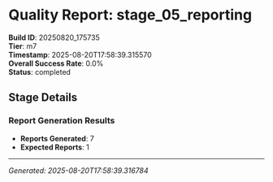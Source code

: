 # Quality Report: stage_05_reporting

**Build ID**: 20250820_175735  
**Tier**: m7  
**Timestamp**: 2025-08-20T17:58:39.315570  
**Overall Success Rate**: 0.0%  
**Status**: completed

## Stage Details

### Report Generation Results

- **Reports Generated**: 7
- **Expected Reports**: 1

---
*Generated: 2025-08-20T17:58:39.316784*

